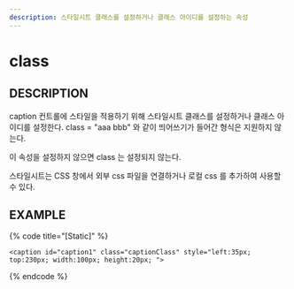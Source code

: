 ```yaml
---
description: 스타일시트 클래스를 설정하거나 클래스 아이디를 설정하는 속성
---
```


# class

## DESCRIPTION

caption 컨트롤에 스타일을 적용하기 위해 스타일시트 클래스를 설정하거나 클래스 아이디를 설정한다. class = "aaa bbb" 와 같이 띄어쓰기가 들어간 형식은 지원하지 않는다.

이 속성을 설정하지 않으면 class 는 설정되지 않는다.

스타일시트는 CSS 창에서 외부 css 파일을 연결하거나 로컬 css 를 추가하여 사용할 수 있다.

## EXAMPLE

{% code title="\[Static\]" %}
```markup
<caption id="caption1" class="captionClass" style="left:35px; top:230px; width:100px; height:20px; "> 
```
{% endcode %}

